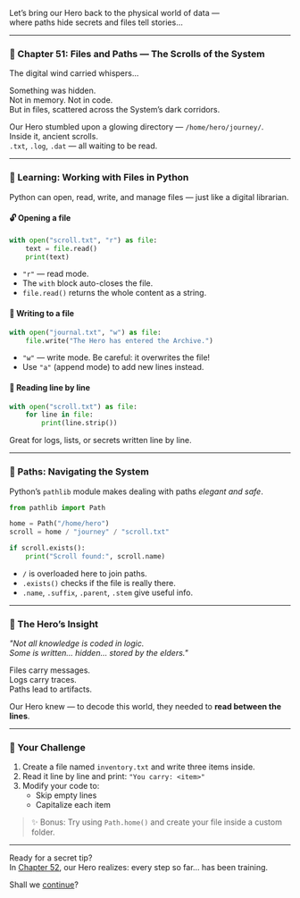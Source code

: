 Let’s bring our Hero back to the physical world of data —  
where paths hide secrets and files tell stories…

---

### 📁 Chapter 51: Files and Paths — The Scrolls of the System

The digital wind carried whispers…

Something was hidden.  
Not in memory. Not in code.  
But in files, scattered across the System’s dark corridors.

Our Hero stumbled upon a glowing directory — `/home/hero/journey/`.  
Inside it, ancient scrolls.  
`.txt`, `.log`, `.dat` — all waiting to be read.

---

### 🧪 Learning: Working with Files in Python

Python can open, read, write, and manage files — just like a digital librarian.

#### 🔓 Opening a file
```python
with open("scroll.txt", "r") as file:
    text = file.read()
    print(text)
```

- `"r"` — read mode.
- The `with` block auto-closes the file.
- `file.read()` returns the whole content as a string.

#### 📝 Writing to a file
```python
with open("journal.txt", "w") as file:
    file.write("The Hero has entered the Archive.")
```

- `"w"` — write mode. Be careful: it overwrites the file!
- Use `"a"` (append mode) to add new lines instead.

#### 🔁 Reading line by line
```python
with open("scroll.txt") as file:
    for line in file:
        print(line.strip())
```

Great for logs, lists, or secrets written line by line.

---

### 🧭 Paths: Navigating the System

Python’s `pathlib` module makes dealing with paths *elegant and safe*.

```python
from pathlib import Path

home = Path("/home/hero")
scroll = home / "journey" / "scroll.txt"

if scroll.exists():
    print("Scroll found:", scroll.name)
```

- `/` is overloaded here to join paths.
- `.exists()` checks if the file is really there.
- `.name`, `.suffix`, `.parent`, `.stem` give useful info.

---

### 🧠 The Hero’s Insight

_"Not all knowledge is coded in logic.  
Some is written… hidden… stored by the elders."_

Files carry messages.  
Logs carry traces.  
Paths lead to artifacts.

Our Hero knew — to decode this world, they needed to **read between the lines**.

---

### 🎯 Your Challenge

1. Create a file named `inventory.txt` and write three items inside.
2. Read it line by line and print: `"You carry: <item>"`
3. Modify your code to:
   - Skip empty lines
   - Capitalize each item

> ✨ Bonus: Try using `Path.home()` and create your file inside a custom folder.

---

Ready for a secret tip?  
In [Chapter 52](Chapter_52), our Hero realizes: every step so far… has been training.

Shall we [continue](Chapter_52)?
